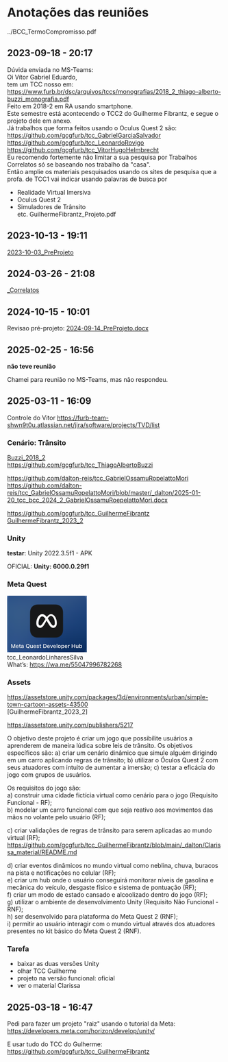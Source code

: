 # Anotações das reuniões  

../BCC_TermoCompromisso.pdf

## 2023-09-18 - 20:17

Dúvida enviada no MS-Teams:  
Oi Vítor Gabriel Eduardo,  
tem um TCC nosso em: <https://www.furb.br/dsc/arquivos/tccs/monografias/2018_2_thiago-alberto-buzzi_monografia.pdf>  
Feito em 2018-2 em RA usando smartphone.  
Este semestre está acontecendo o TCC2 do Guilherme Fibrantz, e segue o projeto dele em anexo.  
Já trabalhos que forma feitos usando o Oculus Quest 2 são:  
<https://github.com/gcgfurb/tcc_GabrielGarciaSalvador>  
<https://github.com/gcgfurb/tcc_LeonardoRovigo>  
<https://github.com/gcgfurb/tcc_VitorHugoHelmbrecht>  
Eu recomendo fortemente não limitar a sua pesquisa por Trabalhos Correlatos só se baseando nos trabalho da "casa".  
Então amplie os materiais pesquisados usando os sites de pesquisa que a profa. de TCC1 vai indicar usando palavras de busca por  

- Realidade Virtual Imersiva  
- Oculus Quest 2  
- Simuladores de Trânsito  
  etc.
GuilhermeFibrantz_Projeto.pdf

## 2023-10-13 - 19:11

[2023-10-03_PreProjeto](2023-10-03_PreProjeto "2023-10-03_PreProjeto")  

## 2024-03-26 - 21:08

[_Correlatos](_Correlatos)  

## 2024-10-15 - 10:01

Revisao pré-projeto: [2024-09-14_PreProjeto.docx](2024-09-14_PreProjeto.docx)  

## 2025-02-25 - 16:56

**não teve reunião**

Chamei para reunião no MS-Teams, mas não respondeu.

## 2025-03-11 - 16:09

Controle do Vitor
<https://furb-team-shwn9t0u.atlassian.net/jira/software/projects/TVD/list>

### Cenário: Trânsito

[Buzzi_2018_2](tcc_bcc_2018_2_tabuzzi_ThiagoAlbertoBuzzi-VF.pdf)  
<https://github.com/gcgfurb/tcc_ThiagoAlbertoBuzzi>

<https://github.com/dalton-reis/tcc_GabrielOssamuRopelattoMori>
<https://github.com/dalton-reis/tcc_GabrielOssamuRopelattoMori/blob/master/_dalton/2025-01-20_tcc_bcc_2024_2_GabrielOssamuRoepelattoMori.docx>  

<https://github.com/gcgfurb/tcc_GuilhermeFibrantz>
[GuilhermeFibrantz_2023_2](tcc_bcc_2023_2_GuilhermeFibrantz-VF.pdf)  

### Unity

**testar**: Unity 2022.3.5f1 - APK

OFICIAL: **Unity: 6000.0.29f1**  

### Meta Quest

![Meta Quest](DeveleportQuest.png)  
tcc_LeonardoLinharesSilva  
What’s: https://wa.me/55047996782268  

### Assets

<https://assetstore.unity.com/packages/3d/environments/urban/simple-town-cartoon-assets-43500>  
[GuilhermeFibrantz_2023_2]

<https://assetstore.unity.com/publishers/5217>  

O objetivo deste projeto é criar um jogo que possibilite usuários a aprenderem de maneira lúdica sobre leis de trânsito.
Os objetivos específicos são:
a) criar um cenário dinâmico que simule alguém dirigindo em um carro aplicando regras de trânsito;
b) utilizar o Óculos Quest 2 com seus atuadores com intuito de aumentar a imersão;
c) testar a eficácia do jogo com grupos de usuários.

Os requisitos do jogo são:  
a) construir uma cidade fictícia virtual como cenário para o jogo (Requisito Funcional - RF);  
b) modelar um carro funcional com que seja reativo aos movimentos das mãos no volante pelo usuário (RF);  

c) criar validações de regras de trânsito para serem aplicadas ao mundo virtual (RF);  
<https://github.com/gcgfurb/tcc_GuilhermeFibrantz/blob/main/_dalton/Clarissa_material/README.md>  

d) criar eventos dinâmicos no mundo virtual como neblina, chuva, buracos na pista e notificações no celular (RF);  
e) criar um hub onde o usuário conseguirá monitorar níveis de gasolina e mecânica do veículo, desgaste físico e sistema de pontuação (RF);   
f) criar um modo de estado cansado e alcoolizado dentro do jogo (RF);  
g) utilizar o ambiente de desenvolvimento Unity (Requisito Não Funcional - RNF);  
h) ser desenvolvido para plataforma do Meta Quest 2 (RNF);  
i) permitir ao usuário interagir com o mundo virtual através dos atuadores presentes no kit básico do Meta Quest 2 (RNF).  

### Tarefa

- baixar as duas versões Unity  
- olhar TCC Guilherme  
- projeto na versão funcional: oficial  
- ver o material Clarissa  

## 2025-03-18 - 16:47

Pedi para fazer um projeto "raiz" usando o tutorial da Meta:  
<https://developers.meta.com/horizon/develop/unity/>  

E usar tudo do TCC do Gulherme:  
<https://github.com/gcgfurb/tcc_GuilhermeFibrantz>  
